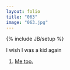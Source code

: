 ```yaml
---
layout: folio
title: "063"
image: "063.jpg"
---
```

{% include JB/setup %}

<div class="copy">
	<p>I wish I was a kid again</p>
</div>

<div class="choice">
	<ol>
		<li><a href="064.html">
			Me too.
		</a></li>
	</ol>
</div>